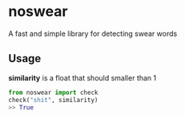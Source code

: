 # noswear
A fast and simple library for detecting swear words

## Usage
**similarity** is a float that should smaller than 1
```python
from noswear import check
check("shit", similarity)
>> True
```
